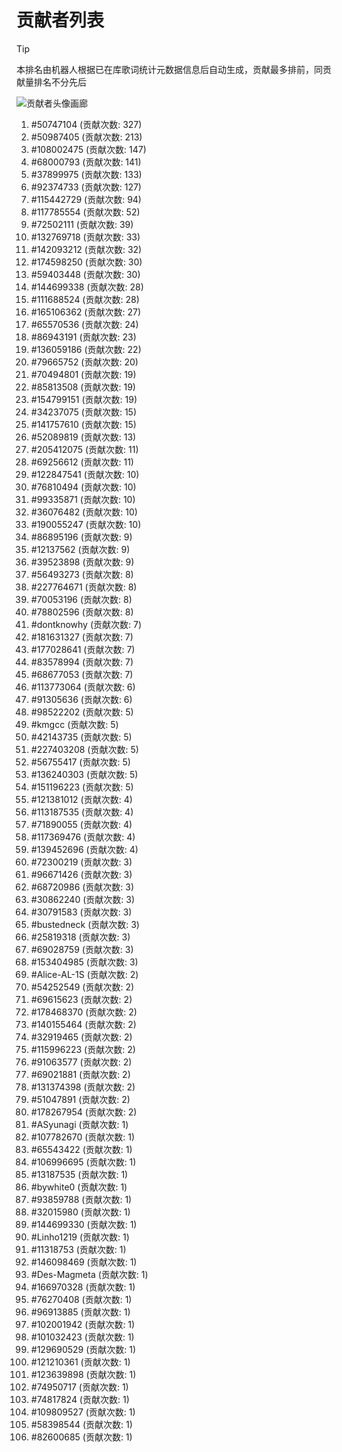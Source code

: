 # 贡献者列表

> [!TIP]
> 本排名由机器人根据已在库歌词统计元数据信息后自动生成，贡献最多排前，同贡献量排名不分先后

![贡献者头像画廊](./CONTRIBUTORS.svg)

1. #50747104 (贡献次数: 327)
2. #50987405 (贡献次数: 213)
3. #108002475 (贡献次数: 147)
4. #68000793 (贡献次数: 141)
5. #37899975 (贡献次数: 133)
6. #92374733 (贡献次数: 127)
7. #115442729 (贡献次数: 94)
8. #117785554 (贡献次数: 52)
9. #72502111 (贡献次数: 39)
10. #132769718 (贡献次数: 33)
11. #142093212 (贡献次数: 32)
12. #174598250 (贡献次数: 30)
13. #59403448 (贡献次数: 30)
14. #144699338 (贡献次数: 28)
15. #111688524 (贡献次数: 28)
16. #165106362 (贡献次数: 27)
17. #65570536 (贡献次数: 24)
18. #86943191 (贡献次数: 23)
19. #136059186 (贡献次数: 22)
20. #79665752 (贡献次数: 20)
21. #70494801 (贡献次数: 19)
22. #85813508 (贡献次数: 19)
23. #154799151 (贡献次数: 19)
24. #34237075 (贡献次数: 15)
25. #141757610 (贡献次数: 15)
26. #52089819 (贡献次数: 13)
27. #205412075 (贡献次数: 11)
28. #69256612 (贡献次数: 11)
29. #122847541 (贡献次数: 10)
30. #76810494 (贡献次数: 10)
31. #99335871 (贡献次数: 10)
32. #36076482 (贡献次数: 10)
33. #190055247 (贡献次数: 10)
34. #86895196 (贡献次数: 9)
35. #12137562 (贡献次数: 9)
36. #39523898 (贡献次数: 9)
37. #56493273 (贡献次数: 8)
38. #227764671 (贡献次数: 8)
39. #70053196 (贡献次数: 8)
40. #78802596 (贡献次数: 8)
41. #dontknowhy (贡献次数: 7)
42. #181631327 (贡献次数: 7)
43. #177028641 (贡献次数: 7)
44. #83578994 (贡献次数: 7)
45. #68677053 (贡献次数: 7)
46. #113773064 (贡献次数: 6)
47. #91305636 (贡献次数: 6)
48. #98522202 (贡献次数: 5)
49. #kmgcc (贡献次数: 5)
50. #42143735 (贡献次数: 5)
51. #227403208 (贡献次数: 5)
52. #56755417 (贡献次数: 5)
53. #136240303 (贡献次数: 5)
54. #151196223 (贡献次数: 5)
55. #121381012 (贡献次数: 4)
56. #113187535 (贡献次数: 4)
57. #71890055 (贡献次数: 4)
58. #117369476 (贡献次数: 4)
59. #139452696 (贡献次数: 4)
60. #72300219 (贡献次数: 3)
61. #96671426 (贡献次数: 3)
62. #68720986 (贡献次数: 3)
63. #30862240 (贡献次数: 3)
64. #30791583 (贡献次数: 3)
65. #bustedneck (贡献次数: 3)
66. #25819318 (贡献次数: 3)
67. #69028759 (贡献次数: 3)
68. #153404985 (贡献次数: 3)
69. #Alice-AL-1S (贡献次数: 2)
70. #54252549 (贡献次数: 2)
71. #69615623 (贡献次数: 2)
72. #178468370 (贡献次数: 2)
73. #140155464 (贡献次数: 2)
74. #32919465 (贡献次数: 2)
75. #115996223 (贡献次数: 2)
76. #91063577 (贡献次数: 2)
77. #69021881 (贡献次数: 2)
78. #131374398 (贡献次数: 2)
79. #51047891 (贡献次数: 2)
80. #178267954 (贡献次数: 2)
81. #ASyunagi (贡献次数: 1)
82. #107782670 (贡献次数: 1)
83. #65543422 (贡献次数: 1)
84. #106996695 (贡献次数: 1)
85. #13187535 (贡献次数: 1)
86. #bywhite0 (贡献次数: 1)
87. #93859788 (贡献次数: 1)
88. #32015980 (贡献次数: 1)
89. #144699330 (贡献次数: 1)
90. #Linho1219 (贡献次数: 1)
91. #11318753 (贡献次数: 1)
92. #146098469 (贡献次数: 1)
93. #Des-Magmeta (贡献次数: 1)
94. #166970328 (贡献次数: 1)
95. #76270408 (贡献次数: 1)
96. #96913885 (贡献次数: 1)
97. #102001942 (贡献次数: 1)
98. #101032423 (贡献次数: 1)
99. #129690529 (贡献次数: 1)
100. #121210361 (贡献次数: 1)
101. #123639898 (贡献次数: 1)
102. #74950717 (贡献次数: 1)
103. #74817824 (贡献次数: 1)
104. #109809527 (贡献次数: 1)
105. #58398544 (贡献次数: 1)
106. #82600685 (贡献次数: 1)
